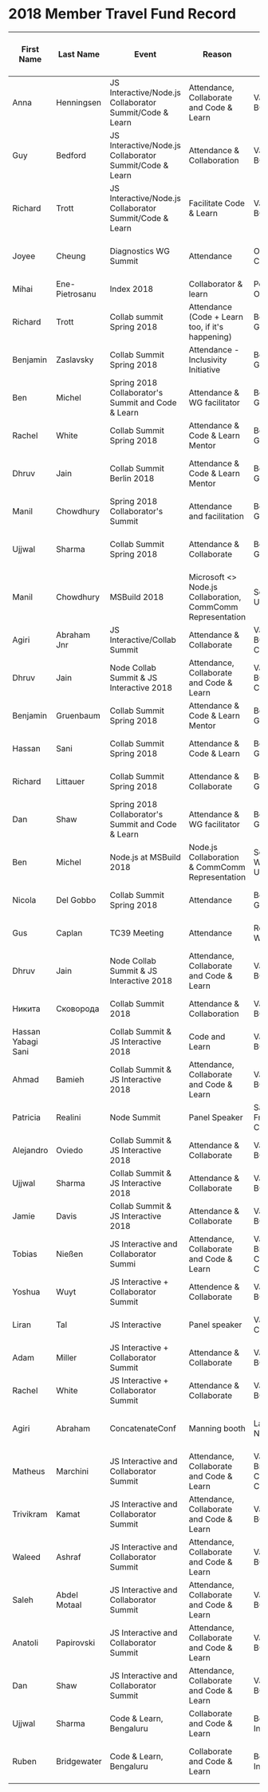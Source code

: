 # 2018 Member Travel Fund Record



First Name	|	Last Name	|	Event	|	Reason	|	Location	|	Travel Dates	|	Amount Requested:	|	Pull Request date	|	Pull Request link	|	Date Expense report sent	|	Amount of Expense Report	|	Date Sent to Finance	|	Date approved through Bill.com	|	Bill.com Amount approved for reimbusement
----------	|	---------	|	------	|	---------------------	|	--------	|	----	|	-----------------	|	-----------------	|	------------------------	|	------------------------	|	--------------------	|	----------------------	|	--------------------	|	-----------------------------------------
Anna	|	Henningsen	|	JS Interactive/Node.js Collaborator Summit/Code & Learn	|	Attendance, Collaborate and Code & Learn	|	Vancouver, BC, CAN	|	10Oct -12Oct, 2018	|	US$1360	|	21Jul 2018	|	https://github.com/nodejs/admin/pull/186	|	Yes	|	US$1400	|	30Jul 2018	|	30Jul 2018	|	US$1400
Guy 	|	Bedford	|	JS Interactive/Node.js Collaborator Summit/Code & Learn	|	Attendance & Collaboration	|	Vancouver, BC, CAN	|	10Oct 10-12Oct 2018	|	US$2040	|	25Jul 2018	|	https://github.com/nodejs/admin/pull/193	|	Yes	|	US$2040.24	|	24Jul 2018	|		|	US$2040.24
Richard	|	Trott	|	JS Interactive/Node.js Collaborator Summit/Code & Learn	|	Facilitate Code & Learn 	|	Vancouver, BC, CAN	|	10Oct - 12Oct 2018	|	US$1270.76	|	9Jul 2018	|	https://github.com/nodejs/admin/pull/176	|	Yes	|	US$380.76	| 25Jul 2018 - Airfare only	|	30Jul 2018	|	US$380.76
Joyee	|	Cheung	|	Diagnostics WG Summit	|	Attendance	|	Ottawa, ON, CA	|	12 Feb - 13 Feb 2018	|	US$1650	|	16Feb 2018	|	https://github.com/nodejs/admin/pull/65	|	26Feb 2018	|	US$1604	|	26Feb 2018	|	26Feb 2018	|	US$1604
Mihai 	|	Ene-Pietrosanu	|	Index 2018	|	Collaborator & learn	|	Portland, OR, US	|	20 Feb 2018	|	US$283	|	5Feb 2018	|	https://github.com/nodejs/admin/pull/60	|	28Feb 2018	|	US$283	|	28Feb 2018	|	28Feb 2018	|	US$283
Richard	|	Trott	|	Collab summit Spring 2018	|	Attendance (Code + Learn too, if it's happening)	|	Berlin, Germany	|	31May - 3Jun 2018	|	US$919.98	|	12Mar 2018	|	https://github.com/nodejs/admin/pull/92	|	31Mar 2018	|	US$919.98	|	31Mar 2018	|	31Mar 2018	|	US$919.98
Benjamin	|	Zaslavsky	|	Collab Summit Spring 2018	|	Attendance - Inclusivity Initiative	|	Berlin, Germany	|	31May - 1Jun 2018	|	US$385.59	|	9Mar 2018	|	https://github.com/nodejs/admin/pull/86	|	20Apr 2018	|	US$385.59	|	20Apr 2018	|	20Apr 2018	|	US$385.59
Ben	|	Michel	|	Spring 2018 Collaborator's Summit and Code & Learn	|	Attendance & WG facilitator	|	Berlin, Germany	|	30May - 2Jun 2018	|	US$1618	|	11Apr 2018	|	https://github.com/nodejs/admin/pull/113	|	22May 2018	|	US$1618	|	22May 2018	|	22May 2018	|	US$1618
Rachel 	|	White	|	Collab Summit Spring 2018	|	Attendance & Code & Learn Mentor	|	Berlin, Germany	|	31May - 3Jun 2018	|	US$1400	|	12Mar 2018	|	https://github.com/nodejs/admin/pull/89	|	1Jun 18 & 15Jun 18	|	US$1445	|	1Jun 2018	|	1Jun 2018	|	US$1421.77
Dhruv	|	Jain	|	Collab Summit Berlin 2018	|	Attendance & Code & Learn Mentor	|	Berlin, Germany	|	30May - 3June 2018	|	US$2600	|	3Mar 2018	|	https://github.com/nodejs/admin/pull/82	|	12Jun 2018	|	US$2192	|	12Jun 2018	|	12Jun 2018	|	US$258
Manil	|	Chowdhury	|	Spring 2018 Collaborator's Summit	|	Attendance and facilitation	|	Berlin, Germany	|	30May - 2Jun 2018	|	US$1377	|	28Mar 2018	|	https://github.com/nodejs/admin/pull/104	|	11Jun 2018	|	US$1351.2	|	11Jun 2018	|	11Jun 2018	|	US$1351.2
Ujjwal	|	Sharma	|	Collab Summit Spring 2018	|	Attendance & Collaborate	|	Berlin, Germany	|	29May - 3June  2018	|	US$1384	|	17Apr 2018	|	https://github.com/nodejs/admin/pull/120	|	15Jun 2018	|	US$1383.95	|	15Jun 2018	|	15Jun 2018	|	US$1383.95
Manil	|	Chowdhury	|	MSBuild 2018	|	Microsoft <> Node.js Collaboration, CommComm Representation	|	Seattle, WA, USA	|	6May - 10May 2018	|	US$209.4	|	22May 2018	|	https://github.com/nodejs/admin/pull/142	|	15Jun 2018	|	US$221.54	|	15Jun 2018	|	15Jun 2018	|	US$221.54
Agiri 	|	Abraham Jnr	|	JS Interactive/Collab Summit	|	Attendance & Collaborate	|	Vancouver, BC, Cannada	|	10Oct  - 14Oct 2018	|	US$2995	|	22Jun 2018	|	https://github.com/nodejs/admin/pull/157	|	23May 2018	|	US$280	|	23May 2018	|	23May 2018	|	US$280
Dhruv	|	Jain	|	Node Collab Summit & JS Interactive 2018	|	Attendance, Collaborate and Code & Learn	|	Vancouver, BC, Cannada	|	10Oct - 13Oct 2018	|	US$2100	|	15Jun 2018	|	https://github.com/nodejs/admin/pull/163	|	8Jun 2018	|	US$386.8	|	8Jun 2018	|	8Jun 2018	|	US$386.8
Benjamin	|	Gruenbaum	|	Collab Summit Spring 2018	|	Attendance & Code & Learn Mentor	|	Berlin, Germany	|	31May - 3Jun 2018	|	US$400	|		|		|		|		|		|		|	
Hassan	|	Sani	|	Collab Summit Spring 2018	|	Attendance & Code & Learn	|	Berlin, Germany	|	30May - 3Jun 2018	|	US$1000	|	6Aug 2018	|	https://github.com/nodejs/admin/pull/203	|		|		|		|		|	
Richard	|	Littauer	|	Collab Summit Spring 2018	|	Attendance & Collaborate	|	Berlin, Germany	|	31May - 3Jun 2018	|	US$800	|		|		|		|		|		|		|	
Dan	|	Shaw	|	Spring 2018 Collaborator's Summit and Code & Learn	|	Attendance & WG facilitator	|	Berlin, Germany	|	30May - 3Jun 2018	|	US$1500	|		|		|		|		|		|		|	
Ben	|	Michel	|	Node.js at MSBuild 2018	|	Node.js Collaboration & CommComm Representation	|	Seattle Washington, USA	|	6May - 9May 2018	|	US$402	|		|		|		|		|		|		|	
Nicola	|	Del Gobbo	|	Collab Summit Spring 2018	|	Attendance	|	Berlin, Germany	|	30May - 2Jun 2018	|	€391.01	|		|		|	26Jun 2018	|	€391.01	|		|		|		|
Gus	|	Caplan	|	TC39 Meeting	|	Attendance	|	Redmond, WA, US	|	 23Jul –  Jul27 2018	|	US$1112.28	|		|		|		|		|		|		|	
Dhruv	|	Jain	|	Node Collab Summit & JS Interactive 2018	|	Attendance, Collaborate and Code & Learn	|	Vancouver BC, CAN	|	10Oct - 13Oct 2018	|	US$2100	|		|		|		|		|		|		|	
Никита	|	Сковорода	|	Collab Summit 2018	|	Attendance & Collaboration	|	Vancouver BC, CAN	|	12Oct - 13Oct 2018	|	US$1660	|		|		|		|		|		|		|	
Hassan Yabagi Sani	|		|	Collab Summit & JS Interactive 2018	|	Code and Learn	|	Vancouver BC, CAN	|	10Oct - 13Oct 2018	|	US$2376	|		|		|		|	US$2741	|		|		|	US$2741
Ahmad	|	Bamieh	|	Collab Summit & JS Interactive 2018	|	Attendance, Collaborate and Code & Learn	|	Vancouver BC, CAN	|	10Oct - 13Oct 2018	|	US$2250	|		|		|	20Sep 2018	|	US$2250	|		|		|		|
Patricia	|	Realini	|	Node Summit	|	Panel Speaker	|	San Francisco, CA, USA	|	23Jul - 25Jul 2018	|	US$1150	|		|		|	17Sep 2018	|	US$ 1083	|		|		|		|
Alejandro	|	Oviedo	|	Collab Summit & JS Interactive 2018	|	Attendance & Collaborate	|	Vancouver, BC, CAN	|	10Oct - 14Oct 2018	|	US$2200	|	1Jul 2018	|	https://github.com/nodejs/admin/pull/174	|		|		|		|		|		|
Ujjwal	|	Sharma	|	Collab Summit & JS Interactive 2018	|	Attendance & Collaborate	|	Vacouver BC, CAN	|	9Oct - 14Oct 2018	|	US$423	|	22Jul 2018	|	https://github.com/nodejs/admin/pull/189	|		|		|		|		|	
Jamie	|	Davis	|	Collab Summit & JS Interactive 2018	|	Attendance & Collaborate	|	Vacouver BC, CAN	|	9Oct - 14Oct 2018	|	US$1175	|	26Jul 2018	|	https://github.com/nodejs/admin/pull/194	|		|		|		|		|	
Tobias	|	Nießen	|	JS Interactive and Collaborator Summi	|	Attendance, Collaborate and Code & Learn	|	Vancouver, British Columbia, Canada	|	9Oct - 14Oct 2018	|	US$2100	|	6Aug 2018	|	https://github.com/nodejs/admin/pull/202	|		|		|		|		|	
Yoshua	|	Wuyt	|	JS Interactive + Collaborator Summit	|	Attendence & Collaborate	|	Vancouver BC, Canada	|	10Oct - Oct13 2018	|	US$1218.99	|	5Aug 2018	|	https://github.com/nodejs/admin/pull/201	|	19Sep 2018	|	US$1218.99	|		|		|		|
Liran	|	Tal	|	JS Interactive	|	Panel speaker	|	Vancouver, Canada	|	9Oct - 14Oct 2018	|	US$550	|	1Aug 2018	|	https://github.com/nodejs/admin/pull/198	|		|		|		|		|	
Adam 	|	Miller	|	JS Interactive + Collaborator Summit	|	Attendance & Collaborate	|	Vancouver BC, Canada	|	9Oct -14Oct 2018	|	US$2115	|	2Aug 2018	|	ammiller@linkedin.com	|		|		|		|		|	
Rachel 	|	White	|	JS Interactive + Collaborator Summit	|	Attendance & Collaborate	|	Vancouver BC, Canada	|	10Oct -13Oct 2018	|	US$2439.86	|	2Aug 2018	|	https://github.com/nodejs/admin/pull/199	|		|		|		|		|	
Agiri 	|	Abraham	|	ConcatenateConf	|	Manning booth	|	Lagos, Nigeria.	|	10Aug - 11Aug 2018	|	US$393	|	29Jul 2018	|	https://github.com/nodejs/admin/pull/195	|		|		|		|		|	
Matheus	|	Marchini	|	JS Interactive and Collaborator Summit	|	Attendance, Collaborate and Code & Learn	|	Vancouver, British Columbia, Canada	|	10Oct - 13Oct 2018	|	US$1200	|	9Aug 2018	|	https://github.com/nodejs/admin/pull/209	|	11Sep 2018	|	US$ 1200	|		|		|		|
Trivikram	|	Kamat	|	JS Interactive and Collaborator Summit	|	Attendance, Collaborate and Code & Learn	|	Vancouver BC, Canada	|	9Oct -14Oct 2018	|	US$1000	|	17Jul 2018	|	https://github.com/nodejs/admin/pull/183	|		|		|		|		|	
Waleed	|	Ashraf	|	JS Interactive and Collaborator Summit	|	Attendance, Collaborate and Code & Learn	|	Vancouver BC, Canada	|	9Oct - 14Oct 2018	|	US$2750	|	20Sep 2018	|	|		|		|		|		|	
Saleh	|	Abdel Motaal	|	JS Interactive and Collaborator Summit	|	Attendance, Collaborate and Code & Learn	|	Vancouver BC, Canada	|	10Oct -14Oct 2018	|	US$1700	| 19Sep 2018 | https://github.com/nodejs/admin/pull/232 | | | | |	
Anatoli	|	Papirovski	|	JS Interactive and Collaborator Summit	|	Attendance, Collaborate and Code & Learn	|	Vancouver BC, Canada	|	9Oct - 13Oct 2018	|	US$1633.53	|	26Sep 2018	|	https://github.com/nodejs/admin/pull/235 |		|		|		|		|	
Dan | Shaw | JS Interactive and Collaborator Summit | Attendance, Collaborate and Code & Learn | Vancouver, BC, CAN | 9oct - 14oct 2018 | US$1820 | | https://github.com/nodejs/admin/pull/224 | | | | |
Ujjwal | Sharma | Code & Learn, Bengaluru | Collaborate and Code & Learn | Bengaluru, India | 17th Nov 2018 | US$300 | 5th Sep 2018 | | | | | |
Ruben | Bridgewater | Code & Learn, Bengaluru | Collaborate and Code & Learn | Bengaluru, India | 16th-18th Nov 2018 | 1000 EUR | 10th Nov 2018 | https://github.com/nodejs/admin/pull/269 | | | | |

